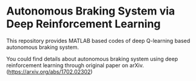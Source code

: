 # Autonomous Braking System via Deep Reinforcement Learning

This repository provides MATLAB based codes of deep Q-learning based autonomous braking system.

You could find details about autonomous braking system using deep reinforcement learning through original paper on arXiv. (https://arxiv.org/abs/1702.02302)
